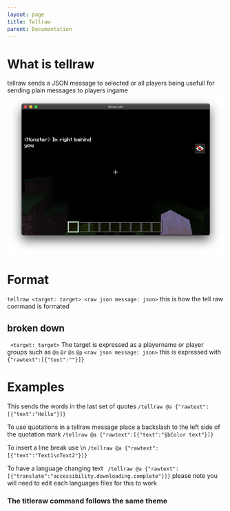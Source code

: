 ```yaml
---
layout: page
title: Tellraw
parent: Documentation
---
```


# What is tellraw
tellraw sends a JSON message to selected or all players
being usefull for sending plain messages to players ingame
![](/assets/images/Documentation/tellrawshow.png)
# Format
```tellraw <target: target> <raw json message: json>```
this is how the tell raw command is formated
## broken down
``` <target: target>```
The target is expressed as a playername or player groups such as ``@a`` ``@r`` ``@s`` ``@p``
```<raw json message: json>```
this is expressed with `{"rawtext":[{"text":""}]}`
# Examples
This sends the words in the last set of quotes
```/tellraw @a {"rawtext":[{"text":"Hello"}]}```

To use quotations in a tellraw message place a backslash to the left side of the quotation mark
```/tellraw @a {"rawtext":[{"text":"§bColor text"}]}```

To insert a line break use \n
```/tellraw @a {"rawtext":[{"text":"Text1\nText2"}]}```

 To have a language changing text
``` /tellraw @a {"rawtext":[{"translate":"accessibility.downloading.complete"}]}```
please note you will need to edit each languages files for this to work

### The titleraw command follows the same theme
